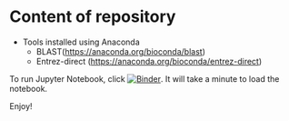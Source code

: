 # Content of repository

+ Tools installed using Anaconda
    - BLAST(https://anaconda.org/bioconda/blast)
    - Entrez-direct (https://anaconda.org/bioconda/entrez-direct)



To run Jupyter Notebook, click 
[![Binder](https://mybinder.org/badge_logo.svg)](https://mybinder.org/v2/gh/stevetsa/jupyter-blast-docker-binder/master?filepath=BLAST%2B%20Docker%20Jupyter%20Notebook.ipynb).  It will take a minute to load the notebook.

Enjoy!


